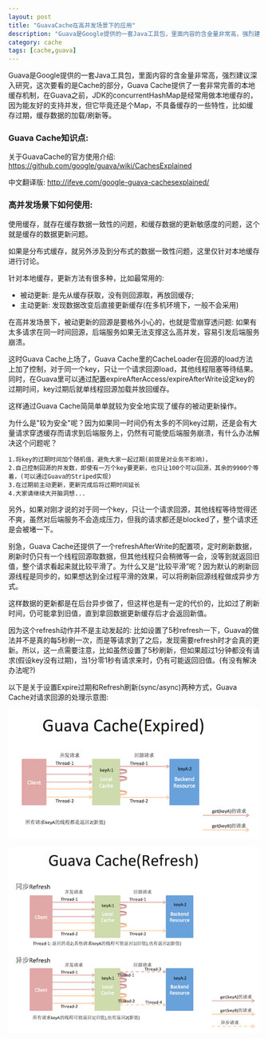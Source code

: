 ```yaml
---
layout: post
title: "GuavaCache在高并发场景下的应用"
description: "Guava是Google提供的一套Java工具包，里面内容的含金量非常高，强烈建议深入研究，这次要看的是Cache的部分，Guava Cache提供了一套非常完善的本地缓存机制。"
category: cache
tags: [cache,guava]
---
```



Guava是Google提供的一套Java工具包，里面内容的含金量非常高，强烈建议深入研究，这次要看的是Cache的部分，Guava Cache提供了一套非常完善的本地缓存机制，在Guava之前，JDK的concurrentHashMap是经常用做本地缓存的，因为能友好的支持并发，但它毕竟还是个Map，不具备缓存的一些特性，比如缓存过期，缓存数据的加载/刷新等。

### Guava Cache知识点: 
关于GuavaCache的官方使用介绍: https://github.com/google/guava/wiki/CachesExplained

中文翻译版: http://ifeve.com/google-guava-cachesexplained/

### 高并发场景下如何使用:
使用缓存，就存在缓存数据一致性的问题，和缓存数据的更新敏感度的问题，这个就是缓存的数据更新问题。

如果是分布式缓存，就另外涉及到分布式的数据一致性问题，这里仅针对本地缓存进行讨论。

针对本地缓存，更新方法有很多种，比如最常用的:

* 被动更新: 是先从缓存获取，没有则回源取，再放回缓存;
* 主动更新: 发现数据改变后直接更新缓存(在多机环境下，一般不会采用)

在高并发场景下，被动更新的回源是要格外小心的，也就是雪崩穿透问题: 如果有太多请求在同一时间回源，后端服务如果无法支撑这么高并发，容易引发后端服务崩溃。

这时Guava Cache上场了，Guava Cache里的CacheLoader在回源的load方法上加了控制，对于同一个key，只让一个请求回源load，其他线程阻塞等待结果。同时，在Guava里可以通过配置expireAfterAccess/expireAfterWrite设定key的过期时间，key过期后就单线程回源加载并放回缓存。

这样通过Guava Cache简简单单就较为安全地实现了缓存的被动更新操作。

为什么是"较为安全"呢？因为如果同一时间仍有太多的不同key过期，还是会有大量请求穿透缓存而请求到后端服务上，仍然有可能使后端服务崩溃，有什么办法解决这个问题呢？

	1.将key的过期时间加个随机值，避免大家一起过期(前提是对业务不影响)，
	2.自己控制回源的并发数，即使有一万个key要更新，也只让100个可以回源，其余的9900个等着，(可以通过Guava的Striped实现)
	3.在过期前主动更新，更新完成后将过期时间延长
	4.大家请继续大开脑洞想...
 
另外，如果对刚才说的对于同一个key，只让一个请求回源，其他线程等待觉得还不爽，虽然对后端服务不会造成压力，但我的请求都还是blocked了，整个请求还是会被堵一下。

别急，Guava Cache还提供了一个refreshAfterWrite的配置项，定时刷新数据，刷新时仍只有一个线程回源取数据，但其他线程只会稍微等一会，没等到就返回旧值，整个请求看起来就比较平滑了。为什么又是“比较平滑”呢？因为默认的刷新回源线程是同步的，如果想达到全过程平滑的效果，可以将刷新回源线程做成异步方式。

这样数据的更新都是在后台异步做了，但这样也是有一定的代价的，比如过了刷新时间，仍可能拿到旧值，直到拿回数据更新缓存后才会返回新值。

因为这个refresh动作并不是主动发起的: 比如设置了5秒refresh一下，Guava的做法并不是真的每5秒刷一次，而是等请求到了之后，发现需要refresh时才会真的更新。所以，这一点需要注意，比如虽然设置了5秒刷新，但如果超过1分钟都没有请求(假设key没有过期)，当1分零1秒有请求来时，仍有可能返回旧值。(有没有解决办法呢?)

以下是关于设置Expire过期和Refresh刷新(sync/async)两种方式，Guava Cache对请求回源的处理示意图:

![image](https://raw.githubusercontent.com/Neway6655/neway6655.github.com/master/images/guava-cache/guava-cache-expired.png)

![image](https://raw.githubusercontent.com/Neway6655/neway6655.github.com/master/images/guava-cache/guava-cache-refresh.png)
